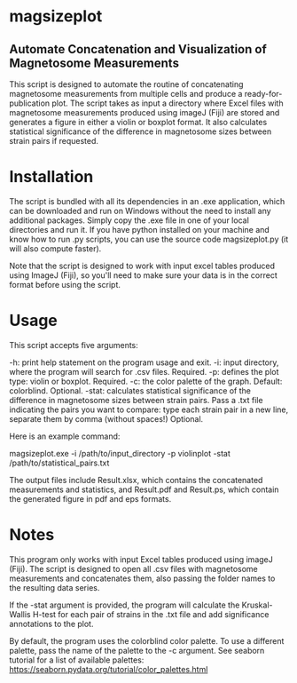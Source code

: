 # magsizeplot
## Automate Concatenation and Visualization of Magnetosome Measurements
This script is designed to automate the routine of concatenating magnetosome measurements from multiple cells and produce a ready-for-publication plot. The script takes as input a directory where Excel files with magnetosome measurements produced using imageJ (Fiji) are stored and generates a figure in either a violin or boxplot format. It also calculates statistical significance of the difference in magnetosome sizes between strain pairs if requested.

# Installation
The script is bundled with all its dependencies in an .exe application, which can be downloaded and run on Windows without the need to install any additional packages. Simply copy the .exe file in one of your local directories and run it. If you have python installed on your machine and know how to run .py scripts, you can use the source code magsizeplot.py (it will also compute faster).

Note that the script is designed to work with input excel tables produced using ImageJ (Fiji), so you'll need to make sure your data is in the correct format before using the script.

# Usage
This script accepts five arguments:

-h: print help statement on the program usage and exit.
-i: input directory, where the program will search for .csv files. Required.
-p: defines the plot type: violin or boxplot. Required.
-c: the color palette of the graph. Default: colorblind. Optional.
-stat: calculates statistical significance of the difference in magnetosome sizes between strain pairs. Pass a .txt file indicating the pairs you want to compare: type each strain pair in a new line, separate them by comma (without spaces!) Optional.

Here is an example command:

magsizeplot.exe -i /path/to/input_directory -p violinplot -stat /path/to/statistical_pairs.txt

The output files include Result.xlsx, which contains the concatenated measurements and statistics, and Result.pdf and Result.ps, which contain the generated figure in pdf and eps formats.

# Notes
This program only works with input Excel tables produced using imageJ (Fiji). The script is designed to open all .csv files with magnetosome measurements and concatenates them, also passing the folder names to the resulting data series.

If the -stat argument is provided, the program will calculate the Kruskal-Wallis H-test for each pair of strains in the .txt file and add significance annotations to the plot.

By default, the program uses the colorblind color palette. To use a different palette, pass the name of the palette to the -c argument. See seaborn tutorial for a list of available palettes: https://seaborn.pydata.org/tutorial/color_palettes.html
